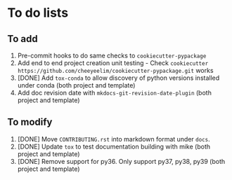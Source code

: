 # To do lists

## To add

1. Pre-commit hooks to do same checks to `cookiecutter-pypackage`
2. Add end to end project creation unit testing - Check `cookiecutter https://github.com/cheeyeelim/cookiecutter-pypackage.git` works
3. [DONE] Add `tox-conda` to allow discovery of python versions installed under conda (both project and template)
4. Add doc revision date with `mkdocs-git-revision-date-plugin` (both project and template)

## To modify

1. [DONE] Move `CONTRIBUTING.rst` into markdown format under `docs`.
2. [DONE] Update `tox` to test documentation building with mike (both project and template)
3. [DONE] Remove support for py36. Only support py37, py38, py39 (both project and template)
